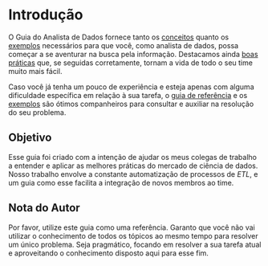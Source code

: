 # Introdução

O Guia do Analista de Dados fornece tanto os [conceitos](./conceitos) quanto os [exemplos]() necessários para que você, como analista de dados, possa começar a se aventurar na busca pela informação. Destacamos ainda [boas práticas]() que, se seguidas corretamente, tornam a vida de todo o seu time muito mais fácil.

Caso você já tenha um pouco de experiência e esteja apenas com alguma dificuldade específica em relação à sua tarefa, o [guia de referência]() e os [exemplos]() são ótimos companheiros para consultar e auxiliar na resolução do seu problema.

## Objetivo

Esse guia foi criado com a intenção de ajudar os meus colegas de trabalho a entender e aplicar as melhores práticas do mercado de ciência de dados. Nosso trabalho envolve a constante automatização de processos de *ETL*, e um guia como esse facilita a integração de novos membros ao time.

## Nota do Autor

Por favor, utilize este guia como uma referência. Garanto que você não vai utilizar o conhecimento de todos os tópicos ao mesmo tempo para resolver um único problema. Seja pragmático, focando em resolver a sua tarefa atual e aproveitando o conhecimento disposto aqui para esse fim.
